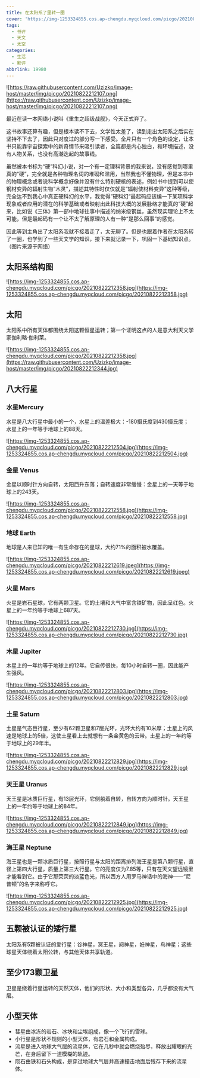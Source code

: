 ```yaml
---
title: 在太阳系了里转一圈
cover: 'https://img-1253324855.cos.ap-chengdu.myqcloud.com/picgo/20210822214137.jpeg'
tags:
  - 书评
  - 天文
  - 太空
categories:
  - 生活
  - 影评
abbrlink: 19980
---
```


![https://raw.githubusercontent.com/Uzizkp/image-host/master/img/picgo/20210822212107.png](https://raw.githubusercontent.com/Uzizkp/image-host/master/img/picgo/20210822212107.png)

最近在读一本网络小说叫《重生之超级战舰》，今天正式弃了。

这书故事还算有趣，但是根本读不下去，文学性太差了，读到走出太阳系之后实在坚持不下去了，因此只对度过的部分写一下感受。全片只有一个角色的设定，让本书只能靠宇宙探索中的新奇情节来吸引读者，全篇都是内心独白，和环境描述，没有人物关系，也没有高潮迭起的故事线。

虽然被本书标为“硬”科幻小说，对一个有一定理科背景的我来说，没有感觉到哪里真的“硬”，完全就是各种物理名词的堆砌和滥用，当然我也不懂物理，但是本书中的物理概念或者说科学概念好像并没有什么特别硬核的表述，例如书中提到可以使钢材变异的辐射生物“木灵”，描述其特性时仅仅就是“辐射使材料变异”这种等级，完全达不到我心中真正硬科幻的水平，我觉得”硬科幻“最起码应该编一下某项科学现象或者应用的潜在的科学基础或者映射出此科技大概的发展脉络才能真的“硬”起来，比如说《三体》第一部中地球往事中描述的纳米级钢丝，虽然现实理论上不太可能，但是最起码有一个让不太了解原理的人有一种“是那么回事”的感觉。

因此等到主角出了太阳系我就不接着走了，太无聊了。但是也跟着作者在太阳系转了一圈，也学到了一些天文学的知识，接下来就记录一下，巩固一下基础知识点。（图片来源于网络）

## 太阳系结构图

![https://img-1253324855.cos.ap-chengdu.myqcloud.com/picgo/20210822212358.jpg](https://img-1253324855.cos.ap-chengdu.myqcloud.com/picgo/20210822212358.jpg)

## 太阳

太阳系中所有天体都围绕太阳这颗恒星运转；第一个证明这点的人是意大利天文学家伽利略·伽利莱。

![https://img-1253324855.cos.ap-chengdu.myqcloud.com/picgo/20210822212358.jpg](https://raw.githubusercontent.com/Uzizkp/image-host/master/img/picgo/20210822212344.jpg)

## 八大行星

### 水星Mercury

水星是八大行星中最小的一个，水星上的温差极大：-180摄氏度到430摄氏度；水星上的一年等于地球上的88天。

![https://img-1253324855.cos.ap-chengdu.myqcloud.com/picgo/20210822212504.jpg](https://img-1253324855.cos.ap-chengdu.myqcloud.com/picgo/20210822212504.jpg)

### **金星 Venus**

金星以顺时针方向自转，太阳西升东落；自转速度非常缓慢：金星上的一天等于地球上的243天。

![https://img-1253324855.cos.ap-chengdu.myqcloud.com/picgo/20210822212558.jpg](https://img-1253324855.cos.ap-chengdu.myqcloud.com/picgo/20210822212558.jpg)

### **地球 Earth**

地球是人来已知的唯一有生命存在的星球，大约71%的面积被水覆盖。

![https://img-1253324855.cos.ap-chengdu.myqcloud.com/picgo/20210822212619.jpeg](https://img-1253324855.cos.ap-chengdu.myqcloud.com/picgo/20210822212619.jpeg)

### **火星 Mars**

火星是岩石星球，它有两颗卫星。它的土壤和大气中富含铁矿物，因此呈红色。火星上的一年约等于地球上687天。

![https://img-1253324855.cos.ap-chengdu.myqcloud.com/picgo/20210822212730.jpg](https://img-1253324855.cos.ap-chengdu.myqcloud.com/picgo/20210822212730.jpg)

### **木星 Jupiter**

木星上的一年约等于地球上的12年。它自传很快，每10小时自转一圈，因此能产生强风。

![https://img-1253324855.cos.ap-chengdu.myqcloud.com/picgo/20210822212803.jpg](https://img-1253324855.cos.ap-chengdu.myqcloud.com/picgo/20210822212803.jpg)

### **土星 Saturn**

土星是气态巨行星，至少有62颗卫星和7层光环，光环大约有10米厚；土星上的风速是地球上的5倍，这使土星看上去就想有一条金黄色的云带。土星上的一年约等于地球上的29年半。

![https://img-1253324855.cos.ap-chengdu.myqcloud.com/picgo/20210822212829.jpg](https://img-1253324855.cos.ap-chengdu.myqcloud.com/picgo/20210822212829.jpg)

### **天王星 Uranus**

天王星是冰质巨行星，有13层光环，它侧躺着自转，自转方向为顺时针。天王星上的一年约等于地球上的84年。

![https://img-1253324855.cos.ap-chengdu.myqcloud.com/picgo/20210822212849.jpg](https://img-1253324855.cos.ap-chengdu.myqcloud.com/picgo/20210822212849.jpg)

### 海王星 Neptune

海王星也是一颗冰质巨行星，按照行星与太阳的距离排列海王星是第八颗行星，直径上第四大行星，质量上第三大行星。它的亮度仅为7.85等，只有在天文望远镜里才能看到它。由于它那荧荧的淡蓝色光，所以西方人用罗马神话中的海神——“尼普顿”的名字来称呼它。

![https://img-1253324855.cos.ap-chengdu.myqcloud.com/picgo/20210822212925.jpg](https://img-1253324855.cos.ap-chengdu.myqcloud.com/picgo/20210822212925.jpg)

## 五颗被认证的矮行星

太阳系有5颗被认证的爱行星：谷神星，冥王星，阋神星，妊神星，鸟神星；这些球星天体绕着太阳公转，与其他天体共享轨道。

## 至少173颗卫星

卫星是绕着行星运转的天然天体，他们的形状、大小和类型各异，几乎都没有大气层。

## 小型天体

- 彗星由冰冻的岩石、冰块和尘埃组成，像一个飞行的雪球。
- 小行星是形状不规则的小型天体，有岩石和金属构成。
- 流星是进入地球大气层的流星体，它在几秒中就会燃烧殆尽，释放出耀眼的光芒，在身后留下一道模糊的轨迹。
- 陨石由铁和石头构成，是穿过地球大气层并高速撞击地面后残存下来的流星体。